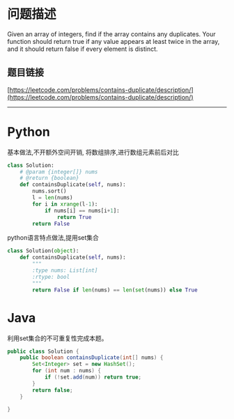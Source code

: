 # 问题描述

Given an array of integers, find if the array contains any duplicates. Your function should return true if any value appears at least twice in the array, and it should return false if every element is distinct.

## 题目链接

[https://leetcode.com/problems/contains-duplicate/description/](https://leetcode.com/problems/contains-duplicate/description/)

---

# Python

基本做法,不开额外空间开销, 将数组排序,进行数组元素前后对比

```python
class Solution:
    # @param {integer[]} nums
    # @return {boolean}
    def containsDuplicate(self, nums):
        nums.sort()
        l = len(nums)
        for i in xrange(l-1):
            if nums[i] == nums[i+1]:
                return True
        return False
```

python语言特点做法,提用set集合

```python
class Solution(object):
    def containsDuplicate(self, nums):
        """
        :type nums: List[int]
        :rtype: bool
        """
        return False if len(nums) == len(set(nums)) else True
```

# Java

利用set集合的不可重复性完成本题。

```java
public class Solution {
    public boolean containsDuplicate(int[] nums) {
        Set<Integer> set = new HashSet();
        for (int num : nums) {
            if (!set.add(num)) return true;
        }
        return false;
    }

}
```



